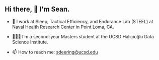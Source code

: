 ## Hi there, 👋 I'm Sean.

<!--
**deerings/deerings** is a ✨ _special_ ✨ repository because its `README.md` (this file) appears on your GitHub profile.
- 🌱 I’m currently learning Spark and NLP using Python.
- 👯 I’m looking to collaborate on ...
- 🤔 I’m looking for help with ...
- 💬 Ask me about ...
- ⚡ Fun fact: ...
-->
- 🔭 I work at Sleep, Tactical Efficiency, and Endurance Lab (STEEL) at Naval Health Research Center in Point Loma, CA.
- 🧑🏻‍🎓 I’m a second-year Masters student at the UCSD Halıcıoğlu Data Science Institute.

- 📫 How to reach me: sdeering@ucsd.edu


